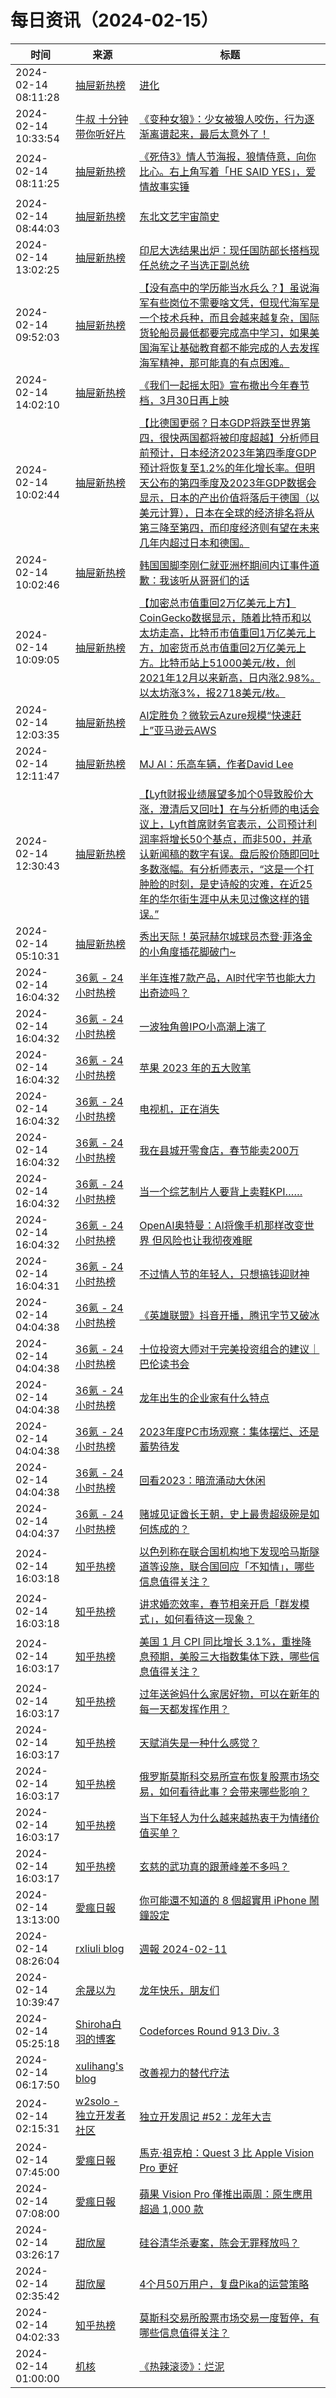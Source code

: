﻿# 每日资讯（2024-02-15）

|时间|来源|标题|
|---|---|---|
|2024-02-14 08:11:28|[抽屉新热榜](http://dig.chouti.com/feed.xml)|[进化](https://dig.chouti.com/link/41529926)|
|2024-02-14 10:33:54|[牛叔 十分钟带你听好片](https://getpodcast.xyz/data/ximalaya/11534451.xml)|[《变种女狼》：少女被狼人咬伤，行为逐渐离谱起来，最后太意外了！](https://www.ximalaya.com/sound/706418448)|
|2024-02-14 08:11:25|[抽屉新热榜](http://dig.chouti.com/feed.xml)|[《死侍3》情人节海报，狼情侍意，向你比心。右上角写着「HE SAID YES」，爱情故事实锤](https://dig.chouti.com/link/41529917)|
|2024-02-14 08:44:03|[抽屉新热榜](http://dig.chouti.com/feed.xml)|[东北文艺宇宙简史](https://dig.chouti.com/link/41529976)|
|2024-02-14 13:02:25|[抽屉新热榜](http://dig.chouti.com/feed.xml)|[印尼大选结果出炉：现任国防部长搭档现任总统之子当选正副总统](https://dig.chouti.com/link/41531547)|
|2024-02-14 09:52:03|[抽屉新热榜](http://dig.chouti.com/feed.xml)|[【没有高中的学历能当水兵么？】虽说海军有些岗位不需要啥文凭，但现代海军是一个技术兵种，而且会越来越复杂，国际货轮船员最低都要完成高中学习，如果美国海军让基础教育都不能完成的人去发挥海军精神，那可能真的有点困难。](https://dig.chouti.com/link/41530309)|
|2024-02-14 14:02:10|[抽屉新热榜](http://dig.chouti.com/feed.xml)|[《我们一起摇太阳》宣布撤出今年春节档，3月30日再上映](https://dig.chouti.com/link/41531880)|
|2024-02-14 10:02:44|[抽屉新热榜](http://dig.chouti.com/feed.xml)|[【比德国更弱？日本GDP将跌至世界第四，很快两国都将被印度超越】分析师目前预计，日本经济2023年第四季度GDP预计将恢复至1.2%的年化增长率。但明天公布的第四季度及2023年GDP数据会显示，日本的产出价值将落后于德国（以美元计算），日本在全球的经济排名将从第三降至第四，而印度经济则有望在未来几年内超过日本和德国。](https://dig.chouti.com/link/41530492)|
|2024-02-14 10:02:46|[抽屉新热榜](http://dig.chouti.com/feed.xml)|[韩国国脚李刚仁就亚洲杯期间内讧事件道歉：我该听从哥哥们的话](https://dig.chouti.com/link/41530509)|
|2024-02-14 10:09:05|[抽屉新热榜](http://dig.chouti.com/feed.xml)|[【加密总市值重回2万亿美元上方】CoinGecko数据显示，随着比特币和以太坊走高，比特币市值重回1万亿美元上方，加密货币总市值重回2万亿美元上方。比特币站上51000美元/枚，创2021年12月以来新高，日内涨2.98%。以太坊涨3%，报2718美元/枚。](https://dig.chouti.com/link/41530594)|
|2024-02-14 12:03:35|[抽屉新热榜](http://dig.chouti.com/feed.xml)|[AI定胜负？微软云Azure规模“快速赶上”亚马逊云AWS](https://dig.chouti.com/link/41531297)|
|2024-02-14 12:11:47|[抽屉新热榜](http://dig.chouti.com/feed.xml)|[MJ AI：乐高车辆，作者David Lee](https://dig.chouti.com/link/41531397)|
|2024-02-14 12:30:43|[抽屉新热榜](http://dig.chouti.com/feed.xml)|[【Lyft财报业绩展望多加个0导致股价大涨，澄清后又回吐】在与分析师的电话会议上，Lyft首席财务官表示，公司预计利润率将增长50个基点，而非500，并承认新闻稿的数字有误。盘后股价随即回吐多数涨幅。有分析师表示，“这是一个打肿脸的时刻，是史诗般的灾难，在近25年的华尔街生涯中从未见过像这样的错误。”](https://dig.chouti.com/link/41531451)|
|2024-02-14 05:10:31|[抽屉新热榜](http://dig.chouti.com/feed.xml)|[秀出天际！英冠赫尔城球员杰登·菲洛金的小角度插花脚破门~](https://dig.chouti.com/link/41528846)|
|2024-02-14 16:04:32|[36氪 - 24小时热榜](https://rss.mifaw.com/articles/5c8bb11a3c41f61efd36683e/5c91d2e23882afa09dff4901)|[半年连推7款产品，AI时代字节也能大力出奇迹吗？](https://36kr.com/p/2647038842519810)|
|2024-02-14 16:04:32|[36氪 - 24小时热榜](https://rss.mifaw.com/articles/5c8bb11a3c41f61efd36683e/5c91d2e23882afa09dff4901)|[一波独角兽IPO小高潮上演了](https://36kr.com/p/2646662433242240)|
|2024-02-14 16:04:32|[36氪 - 24小时热榜](https://rss.mifaw.com/articles/5c8bb11a3c41f61efd36683e/5c91d2e23882afa09dff4901)|[苹果 2023 年的五大败笔](https://36kr.com/p/2578387281962371)|
|2024-02-14 16:04:32|[36氪 - 24小时热榜](https://rss.mifaw.com/articles/5c8bb11a3c41f61efd36683e/5c91d2e23882afa09dff4901)|[电视机，正在消失](https://36kr.com/p/2646772258275591)|
|2024-02-14 16:04:32|[36氪 - 24小时热榜](https://rss.mifaw.com/articles/5c8bb11a3c41f61efd36683e/5c91d2e23882afa09dff4901)|[我在县城开零食店，春节能卖200万](https://36kr.com/p/2647671193091201)|
|2024-02-14 16:04:32|[36氪 - 24小时热榜](https://rss.mifaw.com/articles/5c8bb11a3c41f61efd36683e/5c91d2e23882afa09dff4901)|[当一个综艺制片人要背上卖鞋KPI……](https://36kr.com/p/2638218419403909)|
|2024-02-14 16:04:32|[36氪 - 24小时热榜](https://rss.mifaw.com/articles/5c8bb11a3c41f61efd36683e/5c91d2e23882afa09dff4901)|[OpenAI奥特曼：AI将像手机那样改变世界 但风险也让我彻夜难眠](https://36kr.com/p/2647768734252168)|
|2024-02-14 16:04:31|[36氪 - 24小时热榜](https://rss.mifaw.com/articles/5c8bb11a3c41f61efd36683e/5c91d2e23882afa09dff4901)|[不过情人节的年轻人，只想搞钱迎财神](https://36kr.com/p/2647634792464644)|
|2024-02-14 04:04:38|[36氪 - 24小时热榜](https://rss.mifaw.com/articles/5c8bb11a3c41f61efd36683e/5c91d2e23882afa09dff4901)|[《英雄联盟》抖音开播，腾讯字节又破冰](https://36kr.com/p/2645414734545154)|
|2024-02-14 04:04:38|[36氪 - 24小时热榜](https://rss.mifaw.com/articles/5c8bb11a3c41f61efd36683e/5c91d2e23882afa09dff4901)|[十位投资大师对于完美投资组合的建议｜巴伦读书会](https://36kr.com/p/2645015630150791)|
|2024-02-14 04:04:38|[36氪 - 24小时热榜](https://rss.mifaw.com/articles/5c8bb11a3c41f61efd36683e/5c91d2e23882afa09dff4901)|[龙年出生的企业家有什么特点](https://36kr.com/p/2645011861733637)|
|2024-02-14 04:04:38|[36氪 - 24小时热榜](https://rss.mifaw.com/articles/5c8bb11a3c41f61efd36683e/5c91d2e23882afa09dff4901)|[2023年度PC市场观察：集体摆烂、还是蓄势待发](https://36kr.com/p/2645353269574792)|
|2024-02-14 04:04:38|[36氪 - 24小时热榜](https://rss.mifaw.com/articles/5c8bb11a3c41f61efd36683e/5c91d2e23882afa09dff4901)|[回看2023：暗流涌动大休闲](https://36kr.com/p/2645545011855625)|
|2024-02-14 04:04:37|[36氪 - 24小时热榜](https://rss.mifaw.com/articles/5c8bb11a3c41f61efd36683e/5c91d2e23882afa09dff4901)|[赌城见证酋长王朝，史上最贵超级碗是如何炼成的？](https://36kr.com/p/2645352059911299)|
|2024-02-14 16:03:18|[知乎热榜](https://rss.mifaw.com/articles/5c8bb11a3c41f61efd36683e/5c919d543882afa09dff3fa3)|[以色列称在联合国机构地下发现哈马斯隧道等设施，联合国回应「不知情」，哪些信息值得关注？](https://www.zhihu.com/question/643979620)|
|2024-02-14 16:03:18|[知乎热榜](https://rss.mifaw.com/articles/5c8bb11a3c41f61efd36683e/5c919d543882afa09dff3fa3)|[讲求婚恋效率，春节相亲开启「群发模式」，如何看待这一现象？](https://www.zhihu.com/question/644275460)|
|2024-02-14 16:03:17|[知乎热榜](https://rss.mifaw.com/articles/5c8bb11a3c41f61efd36683e/5c919d543882afa09dff3fa3)|[美国 1 月 CPI 同比增长 3.1%，重挫降息预期，美股三大指数集体下跌，哪些信息值得关注？](https://www.zhihu.com/question/644284443)|
|2024-02-14 16:03:17|[知乎热榜](https://rss.mifaw.com/articles/5c8bb11a3c41f61efd36683e/5c919d543882afa09dff3fa3)|[过年送爸妈什么家居好物，可以在新年的每一天都发挥作用？](https://www.zhihu.com/question/638707779)|
|2024-02-14 16:03:17|[知乎热榜](https://rss.mifaw.com/articles/5c8bb11a3c41f61efd36683e/5c919d543882afa09dff3fa3)|[天赋消失是一种什么感觉？](https://www.zhihu.com/question/634410631)|
|2024-02-14 16:03:17|[知乎热榜](https://rss.mifaw.com/articles/5c8bb11a3c41f61efd36683e/5c919d543882afa09dff3fa3)|[俄罗斯莫斯科交易所宣布恢复股票市场交易，如何看待此事？会带来哪些影响？](https://www.zhihu.com/question/644308061)|
|2024-02-14 16:03:17|[知乎热榜](https://rss.mifaw.com/articles/5c8bb11a3c41f61efd36683e/5c919d543882afa09dff3fa3)|[当下年轻人为什么越来越热衷于为情绪价值买单？](https://www.zhihu.com/question/644293875)|
|2024-02-14 16:03:17|[知乎热榜](https://rss.mifaw.com/articles/5c8bb11a3c41f61efd36683e/5c919d543882afa09dff3fa3)|[玄慈的武功真的跟萧峰差不多吗？](https://www.zhihu.com/question/644124578)|
|2024-02-14 13:13:00|[愛瘋日報](http://www.iphonetaiwan.org/feeds/posts/default)|[你可能還不知道的 8 個超實用 iPhone 鬧鐘設定](https://www.iphonetaiwan.org/2024/02/iphone-alarm-tips-and-tricks.html)|
|2024-02-14 08:26:04|[rxliuli blog](https://blog.rxliuli.com/atom.xml)|[週報 2024-02-11](https://blog.rxliuli.com/p/a467b7c4780c4d7ca0f54341bff770d7/)|
|2024-02-14 10:39:47|[余晟以为](https://feedpress.me/wx-yurii-says)|[龙年快乐，朋友们](http://mp.weixin.qq.com/s?__biz=MzA3MDMwOTcwMg%3D%3D&mid=2650009855&idx=1&sn=55ead16ddcd417e8fc6d79943c08ec6b)|
|2024-02-14 05:25:18|[Shiroha白羽的博客](https://hukeqing.github.io/rss.xml)|[Codeforces Round 913 Div. 3 ](https://blog.mauve.icu/2024/02/14/acm/codeforces/CodeforcesRound913(Div.%203)/)|
|2024-02-14 06:17:50|[xulihang's blog](https://blog.xulihang.me/feed/)|[改善视力的替代疗法](https://blog.xulihang.me/alternative-medicine-for-improving-eyesight/)|
|2024-02-14 02:15:31|[w2solo - 独立开发者社区](https://w2solo.com/topics/feed)|[独立开发周记 #52：龙年大吉](https://w2solo.com/topics/4420)|
|2024-02-14 07:45:00|[愛瘋日報](http://www.iphonetaiwan.org/feeds/posts/default)|[馬克·祖克柏：Quest 3 比 Apple Vision Pro 更好](https://www.iphonetaiwan.org/2024/02/meta-quest-3-vs-apple-vision-pro-showdown.html)|
|2024-02-14 07:08:00|[愛瘋日報](http://www.iphonetaiwan.org/feeds/posts/default)|[蘋果 Vision Pro 僅推出兩周：原生應用超過 1,000 款](https://www.iphonetaiwan.org/2024/02/apple-vision-pro-1000-apps.html)|
|2024-02-14 03:26:17|[甜欣屋](https://tcxx.info/feed)|[硅谷清华杀妻案，陈会无罪释放吗？](https://tcxx.info/notion/950.html)|
|2024-02-14 02:35:42|[甜欣屋](https://tcxx.info/feed)|[4个月50万用户，复盘Pika的运营策略](https://tcxx.info/diary/944.html)|
|2024-02-14 04:02:33|[知乎热榜](https://rss.mifaw.com/articles/5c8bb11a3c41f61efd36683e/5c919d543882afa09dff3fa3)|[莫斯科交易所股票市场交易一度暂停，有哪些信息值得关注？](https://www.zhihu.com/question/644233639)|
|2024-02-14 01:00:00|[机核](https://www.gcores.com/rss)|[《热辣滚烫》：烂泥](https://www.gcores.com/articles/177611)|
